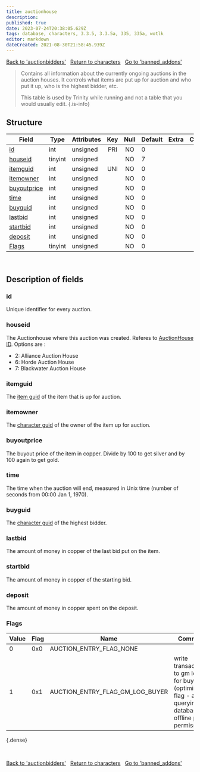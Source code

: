 ```yaml
---
title: auctionhouse
description:
published: true
date: 2023-07-24T20:38:05.629Z
tags: database, characters, 3.3.5, 3.3.5a, 335, 335a, wotlk
editor: markdown
dateCreated: 2021-08-30T21:58:45.939Z
---
```


<a href="https://trinitycore.info/en/database/335/characters/auctionbidders" class="mt-5 v-btn v-btn--depressed v-btn--flat v-btn--outlined theme--light v-size--default darkblue--text text--lighten-3"><span class="v-btn__content"><i aria-hidden="true" class="v-icon notranslate v-icon--left mdi mdi-arrow-left theme--light"></i><span>Back to 'auctionbidders'</span></span></a>&nbsp;&nbsp;&nbsp;<a href="https://trinitycore.info/en/database/335/characters/home" class="mt-5 v-btn v-btn--depressed v-btn--flat v-btn--outlined theme--light v-size--default darkblue--text text--lighten-3"><span class="v-btn__content"><i aria-hidden="true" class="v-icon notranslate v-icon--left mdi mdi-home-outline theme--light"></i><span>Return to characters</span></span></a>&nbsp;&nbsp;&nbsp;<a href="https://trinitycore.info/en/database/335/characters/banned_addons" class="mt-5 v-btn v-btn--depressed v-btn--flat v-btn--outlined theme--light v-size--default darkblue--text text--lighten-3"><span class="v-btn__content"><span>Go to 'banned_addons'</span><i aria-hidden="true" class="v-icon notranslate v-icon--right mdi mdi-arrow-right theme--light"></i></span></a>

> Contains all information about the currently ongoing auctions in the auction houses. It controls what items are put up for auction and who put it up, who is the highest bidder, etc.
>
> This table is used by Trinity while running and not a table that you would usually edit.
{.is-info}


## Structure

| Field | Type | Attributes | Key | Null | Default | Extra | Comment |
| --- | --- | --- | :---: | :---: | --- | --- | --- |
| [id](#id) | int | unsigned | PRI | NO | 0 |  |  |
| [houseid](#houseid) | tinyint | unsigned |  | NO | 7 |  |  |
| [itemguid](#itemguid) | int | unsigned | UNI | NO | 0 |  |  |
| [itemowner](#itemowner) | int | unsigned |  | NO | 0 |  |  |
| [buyoutprice](#buyoutprice) | int | unsigned |  | NO | 0 |  |  |
| [time](#time) | int | unsigned |  | NO | 0 |  |  |
| [buyguid](#buyguid) | int | unsigned |  | NO | 0 |  |  |
| [lastbid](#lastbid) | int | unsigned |  | NO | 0 |  |  |
| [startbid](#startbid) | int | unsigned |  | NO | 0 |  |  |
| [deposit](#deposit) | int | unsigned |  | NO | 0 |  |  |
| [Flags](#flags) | tinyint | unsigned |  | NO | 0 |  |  |
&nbsp;
## Description of fields

### id
Unique identifier for every auction.
&nbsp;

### houseid
The Auctionhouse where this auction was created. Referes to [AuctionHouse ID](/files/DBC/335/auctionhouse#id). Options are :

- 2: Alliance Auction House
- 6: Horde Auction House
- 7: Blackwater Auction House
&nbsp;

### itemguid
The [item guid](../characters/item_instance#guid) of the item that is up for auction.
&nbsp;

### itemowner
The [character guid](../characters/characters#guid) of the owner of the item up for auction.
&nbsp;

### buyoutprice
The buyout price of the item in copper. Divide by 100 to get silver and by 100 again to get gold.
&nbsp;

### time
The time when the auction will end, measured in Unix time (number of seconds from 00:00 Jan 1, 1970).
&nbsp;

### buyguid
The [character guid](../characters/characters#guid) of the highest bidder.
&nbsp;

### lastbid
The amount of money in copper of the last bid put on the item.
&nbsp;

### startbid
The amount of money in copper of the starting bid.
&nbsp;

### deposit
The amount of money in copper spent on the deposit.
&nbsp;

### Flags
| Value | Flag | Name | Comment |
|-------|------|------|---------|
| 0 | 0x0 | AUCTION_ENTRY_FLAG_NONE |  |
| 1 | 0x1 | AUCTION_ENTRY_FLAG_GM_LOG_BUYER | write transaction to gm log file for buyer (optimization flag - avoids querying database for offline player permissions) |
{.dense}

&nbsp;

<a href="https://trinitycore.info/en/database/335/characters/auctionbidders" class="mt-5 v-btn v-btn--depressed v-btn--flat v-btn--outlined theme--light v-size--default darkblue--text text--lighten-3"><span class="v-btn__content"><i aria-hidden="true" class="v-icon notranslate v-icon--left mdi mdi-arrow-left theme--light"></i><span>Back to 'auctionbidders'</span></span></a>&nbsp;&nbsp;&nbsp;<a href="https://trinitycore.info/en/database/335/characters/home" class="mt-5 v-btn v-btn--depressed v-btn--flat v-btn--outlined theme--light v-size--default darkblue--text text--lighten-3"><span class="v-btn__content"><i aria-hidden="true" class="v-icon notranslate v-icon--left mdi mdi-home-outline theme--light"></i><span>Return to characters</span></span></a>&nbsp;&nbsp;&nbsp;<a href="https://trinitycore.info/en/database/335/characters/banned_addons" class="mt-5 v-btn v-btn--depressed v-btn--flat v-btn--outlined theme--light v-size--default darkblue--text text--lighten-3"><span class="v-btn__content"><span>Go to 'banned_addons'</span><i aria-hidden="true" class="v-icon notranslate v-icon--right mdi mdi-arrow-right theme--light"></i></span></a>
